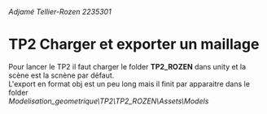 *Adjamé Tellier-Rozen  2235301*

# TP2 Charger et exporter un maillage

Pour lancer le TP2 il faut charger le folder **TP2_ROZEN** dans unity et la scène est la scnène par défaut.  
L'export en format obj est un peu long mais il finit par apparaitre dans le folder  
*Modelisation_geometrique\TP2\TP2_ROZEN\Assets\Models*
